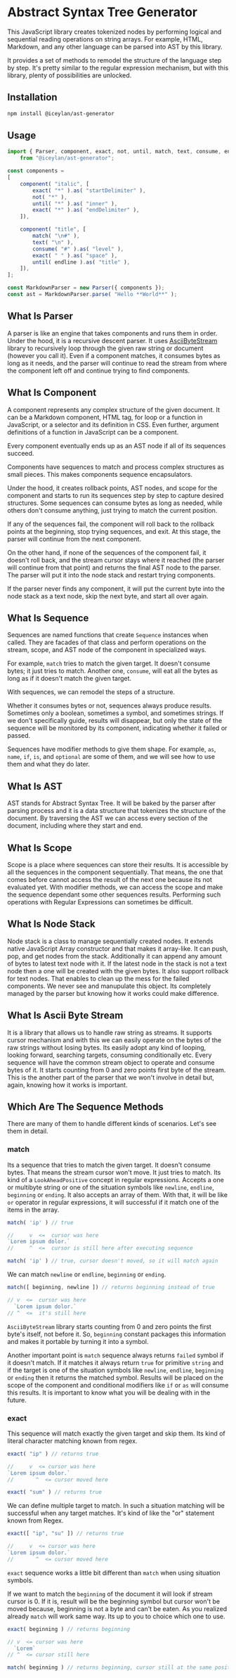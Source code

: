 # Abstract Syntax Tree Generator
This JavaScript library creates tokenized nodes by performing logical and sequential reading operations on string arrays. For example, HTML, Markdown, and any other language can be parsed into AST by this library.

It provides a set of methods to remodel the structure of the language step by step. It's pretty similar to the regular expression mechanism, but with this library, plenty of possibilities are unlocked.

## Installation

```bash
npm install @iceylan/ast-generator
```

## Usage

```javascript
import { Parser, component, exact, not, until, match, text, consume, endline }
	from "@iceylan/ast-generator";

const components = 
[
	component( "italic", [
		exact( "*" ).as( "startDelimiter" ),
		not( "*" ),
		until( "*" ).as( "inner" ),
		exact( "*" ).as( "endDelimiter" ),
	]),

	component( "title", [
		match( "\n#" ),
		text( "\n" ),
		consume( "#" ).as( "level" ),
		exact( " " ).as( "space" ),
		until( endline ).as( "title" ),
	]),
];

const MarkdownParser = new Parser({ components });
const ast = MarkdownParser.parse( "Hello **World**" );
```

## What Is Parser
A parser is like an engine that takes components and runs them in order. Under the hood, it is a recursive descent parser. It uses [AsciiByteStream](https://github.com/ismailceylan/ascii-byte-stream) library to recursively loop through the given raw string or document (however you call it). Even if a component matches, it consumes bytes as long as it needs, and the parser will continue to read the stream from where the component left off and continue trying to find components.

## What Is Component
A component represents any complex structure of the given document. It can be a Markdown component, HTML tag, for loop or a function in JavaScript, or a selector and its definition in CSS. Even further, argument definitions of a function in JavaScript can be a component.

Every component eventually ends up as an AST node if all of its sequences succeed.

Components have sequences to match and process complex structures as small pieces. This makes components sequence encapsulators.

Under the hood, it creates rollback points, AST nodes, and scope for the component and starts to run its sequences step by step to capture desired structures. Some sequences can consume bytes as long as needed, while others don't consume anything, just trying to match the current position.

If any of the sequences fail, the component will roll back to the rollback points at the beginning, stop trying sequences, and exit. At this stage, the parser will continue from the next component.

On the other hand, if none of the sequences of the component fail, it doesn't roll back, and the stream cursor stays where it reached (the parser will continue from that point) and returns the final AST node to the parser. The parser will put it into the node stack and restart trying components.

If the parser never finds any component, it will put the current byte into the node stack as a text node, skip the next byte, and start all over again.

## What Is Sequence
Sequences are named functions that create `Sequence` instances when called. They are facades of that class and perform operations on the stream, scope, and AST node of the component in specialized ways.

For example, `match` tries to match the given target. It doesn't consume bytes; it just tries to match. Another one, `consume`, will eat all the bytes as long as if it doesn't match the given target.

With sequences, we can remodel the steps of a structure.

Whether it consumes bytes or not, sequences always produce results. Sometimes only a boolean, sometimes a symbol, and sometimes strings. If we don't specifically guide, results will disappear, but only the state of the sequence will be monitored by its component, indicating whether it failed or passed.

Sequences have modifier methods to give them shape. For example, `as`, `name`, `if`, `is`, and `optional` are some of them, and we will see how to use them and what they do later.

## What Is AST
AST stands for Abstract Syntax Tree. It will be baked by the parser after parsing process and it is a data structure that tokenizes the structure of the document. By traversing the AST we can access every section of the document, including where they start and end.

## What Is Scope
Scope is a place where sequences can store their results. It is accessible by all the sequences in the component sequentially. That means, the one that comes before cannot access the result of the next one because its not evaluated yet. With modifier methods, we can access the scope and make the sequence dependant some other sequences results. Performing such operations with Regular Expressions can sometimes be difficult.

## What Is Node Stack
Node stack is a class to manage sequentially created nodes. It extends native JavaScript Array constructor and that makes it array-like. It can push, pop, and get nodes from the stack. Additionally it can append any amount of bytes to latest text node with it. If the latest node in the stack is not a text node then a one will be created with the given bytes. It also support rollback for text nodes. That enables to clean up the mess for the failed components. We never see and manupulate this object. Its completely managed by the parser but knowing how it works could make difference.

## What Is Ascii Byte Stream
It is a library that allows us to handle raw string as streams. It supports cursor mechanism and with this we can easily operate on the bytes of the raw strings without losing bytes. Its easily adopt any kind of looping, looking forward, searching targets, consuming conditionally etc. Every sequence will have the common stream object to operate and consume bytes of it. It starts counting from 0 and zero points first byte of the stream. This is the another part of the parser that we won't involve in detail but, again, knowing how it works is important.

## Which Are The Sequence Methods
There are many of them to handle different kinds of scenarios. Let's see them in detail.

### match
Its a sequence that tries to match the given target. It doesn't consume bytes. That means the stream cursor won't move. It just tries to match. Its kind of a `LookAheadPositive` concept in regular expressions. Accepts a one or multibyte string or one of the situation symbols like `newline`, `endline`, `beginning` or `ending`. It also accepts an array of them. With that, it will be like `or` operator in regular expressions, it will successful if it match one of the items in the array.

```js
match( 'ip' ) // true

//     v  <=  cursor was here
`Lorem ipsum dolor.`
//     ^  <=  cursor is still here after executing sequence

match( 'ip' ) // true, cursor doesn't moved, so it will match again
```

We can match `newline` or `endline`, `beginning` or `ending`.

```js
match([ beginning, newline ]) // returns beginning instead of true

// v  <=  cursor was here
  `Lorem ipsum dolor.`
// ^  <=  it's still here
```

`AsciiByteStream` library starts counting from 0 and zero points the first byte's itself, not before it. So, `beginning` constant packages this information and makes it portable by turning it into a symbol.

Another important point is `match` sequence always returns `failed` symbol if it doesn't match. If it matches it always return `true` for primitive `string` and if the target is one of the situation symbols like `newline`, `endline`, `beginning` or `ending` then it returns the matched symbol. Results will be placed on the scope of the component and conditional modifiers like `if` or `as` will consume this results. It is important to know what you will be dealing with in the future.

### exact
This sequence will match exactly the given target and skip them. Its kind of literal character matching known from regex.

```js
exact( "ip" ) // returns true

//     v  <= cursor was here
`Lorem ipsum dolor.`
//       ^  <= cursor moved here

exact( "sum" ) // returns true
```

We can define multiple target to match. In such a situation matching will be successful when any target matches. It's kind of like the "or" statement known from Regex.

```js
exact([ "ip", "su" ]) // returns true

//     v  <= cursor was here
`Lorem ipsum dolor.`
//       ^  <= cursor moved here
```

`exact` sequence works a little bit different than `match` when using situation symbols.

If we want to match the `beginning` of the document it will look if stream cursor is 0. If it is, result will be the beginning symbol but cursor won't be moved because, beginning is not a byte and can't be eaten. As you realized already `match` will work same way. Its up to you to choice which one to use.

```js
exact( beginning ) // returns beginning

// v  <= cursor was here
  `Lorem`
// ^  <= cursor still here

match( beginning ) // returns beginning, cursor still at the same position
```



<!-- For example, `as` method will create a sub-ast node and put captured data by sequence into it and this sub node will be placed into component's ast node.

`name` modifier will put result of the sequence into scope provided by component. Scope is accessible by all the sibling sequences in the component.

`if` or `is` modifiers will keep conditional expressions for the sequence. Before the sequence do its stuff, conditions will be executed and either the sequence will be executed or not. Ofcourse conditions will access the scope provided by component. So that means sequence can access preceded sequence results and make themselves dependant on them.

Sequences can be also optional. If a sequence failed to do what it said it would do, we can ignore it by `optional` method. It works like an alias of `if` or `is` modifier but conditionals works before the sequence and can't know what the state of the sequence is but optional will know the state. -->

